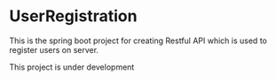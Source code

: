 # UserRegistration
This is the spring boot project for creating Restful API which is used to register users on server.


This project is under development 
